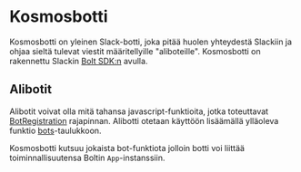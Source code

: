 Kosmosbotti
===========

Kosmosbotti on yleinen Slack-botti, joka pitää huolen yhteydestä 
Slackiin ja ohjaa sieltä tulevat viestit määritellyille "aliboteille". Kosmosbotti on 
rakennettu Slackin [Bolt SDK:n](https://api.slack.com/tools/bolt) avulla.

Alibotit
--------

Alibotit voivat olla mitä tahansa javascript-funktioita, jotka toteuttavat 
[BotRegistration](./src/bots/index.ts) rajapinnan. Alibotti otetaan käyttöön lisäämällä 
ylläoleva funktio [bots](./src/bots/index.ts)-taulukkoon.

Kosmosbotti kutsuu jokaista bot-funktiota jolloin botti voi liittää toiminnallisuutensa Boltin
`App`-instanssiin.
